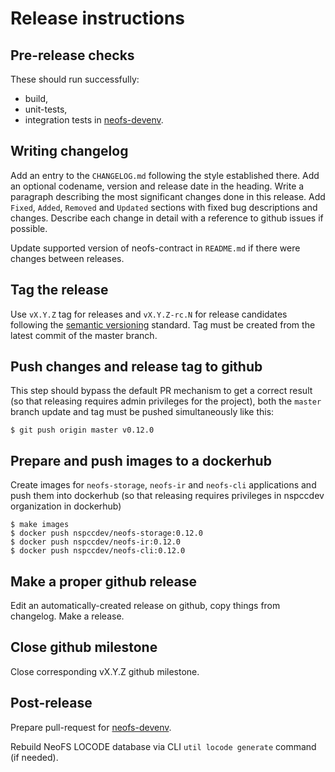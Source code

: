 # Release instructions

## Pre-release checks

These should run successfully:
 * build,
 * unit-tests,
 * integration tests in 
 [neofs-devenv](https://github.com/nspcc-dev/neofs-devenv).

## Writing changelog

Add an entry to the `CHANGELOG.md` following the style established there. Add an 
optional codename, version and release date in the heading. Write a paragraph
describing the most significant changes done in this release. Add
`Fixed`, `Added`, `Removed` and `Updated` sections with fixed bug descriptions
and changes. Describe each change in detail with a reference to github issues if
possible. 

Update supported version of neofs-contract in `README.md` if there were 
changes between releases.

## Tag the release

Use `vX.Y.Z` tag for releases and `vX.Y.Z-rc.N` for release candidates
following the [semantic versioning](https://semver.org/) standard. Tag must be
created from the latest commit of the master branch.

## Push changes and release tag to github

This step should bypass the default PR mechanism to get a correct result (so
that releasing requires admin privileges for the project), both the `master`
branch update and tag must be pushed simultaneously like this:

    $ git push origin master v0.12.0

## Prepare and push images to a dockerhub

Create images for `neofs-storage`, `neofs-ir` and `neofs-cli` applications
and push them into dockerhub (so that releasing requires privileges in nspccdev
organization in dockerhub)

    $ make images
    $ docker push nspccdev/neofs-storage:0.12.0
    $ docker push nspccdev/neofs-ir:0.12.0
    $ docker push nspccdev/neofs-cli:0.12.0

## Make a proper github release

Edit an automatically-created release on github, copy things from changelog. 
Make a release.

## Close github milestone

Close corresponding vX.Y.Z github milestone.

## Post-release

Prepare pull-request for 
[neofs-devenv](https://github.com/nspcc-dev/neofs-devenv).

Rebuild NeoFS LOCODE database via CLI `util locode generate` command (if needed).